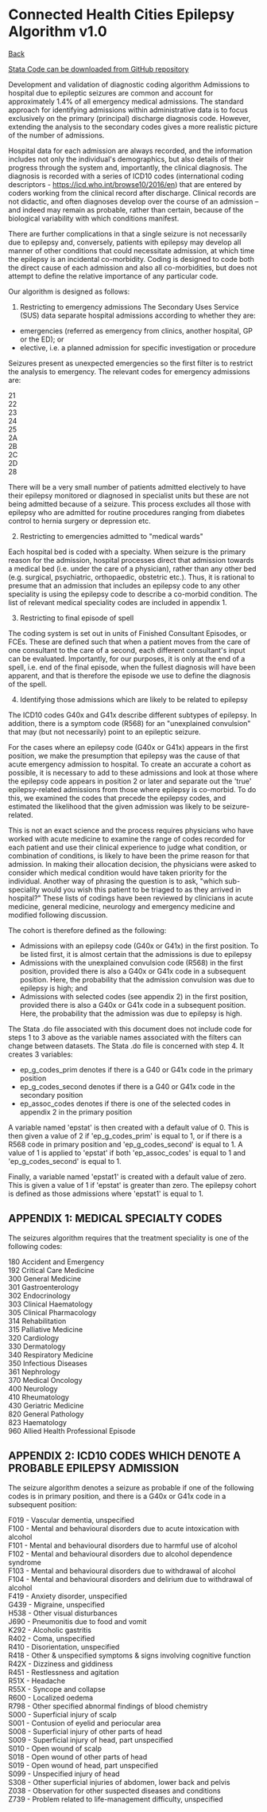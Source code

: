 # Connected Health Cities Epilepsy Algorithm v1.0

[Back](index.html)

[Stata Code can be downloaded from GitHub repository](https://github.com/connectedhealthcities/chc-nwc/blob/master/stata/chc-epilepsy-algorithm-v1.do)

Development and validation of diagnostic coding algorithm
Admissions to hospital due to epileptic seizures are common and account for approximately 1.4% of all emergency medical admissions.  The standard approach for identifying admissions within administrative data is to focus exclusively on the primary (principal) discharge diagnosis code. However, extending the analysis to the secondary codes gives a more realistic picture of the number of admissions.  

Hospital data for each admission are always recorded, and the information includes not only the individual's demographics, but also details of their progress through the system and, importantly, the clinical diagnosis. The diagnosis is recorded with a series of ICD10 codes (international coding descriptors - https://icd.who.int/browse10/2016/en) that are entered by coders working from the clinical record after discharge. Clinical records are not didactic, and often diagnoses develop over the course of an admission – and indeed may remain as probable, rather than certain, because of the biological variability with which conditions manifest.

There are further complications in that a single seizure is not necessarily due to epilepsy and, conversely, patients with epilepsy may develop all manner of other conditions that could necessitate admission, at which time the epilepsy is an incidental co-morbidity. Coding is designed to code both the direct cause of each admission and also all co-morbidities, but does not attempt to define the relative importance of any particular code.

Our algorithm is designed as follows:

1. Restricting to emergency admissions
The Secondary Uses Service (SUS) data separate hospital admissions according to whether they are: 
*    emergencies (referred as emergency from clinics, another hospital, GP or the ED); or 
*    elective, i.e. a planned admission for specific investigation or procedure 

Seizures present as unexpected emergencies so the first filter is to restrict the analysis to emergency. The relevant codes for emergency admissions are:

21  
22  
23  
24  
25  
2A  
2B  
2C  
2D  
28  

There will be a very small number of patients admitted electively to have their epilepsy monitored or diagnosed in specialist units but these are not being admitted because of a seizure. This process excludes all those with epilepsy who are admitted for routine procedures ranging from diabetes control to hernia surgery or depression etc. 

2. Restricting to emergencies admitted to "medical wards"  

Each hospital bed is coded with a specialty. When seizure is the primary reason for the admission, hospital processes direct that admission towards a medical bed (i.e. under the care of a physician), rather than any other bed (e.g. surgical, psychiatric, orthopaedic, obstetric etc.). Thus, it is rational to presume that an admission that includes an epilepsy code to any other speciality is using the epilepsy code to describe a co-morbid condition. The list of relevant medical speciality codes are included in appendix 1.


3. Restricting to final episode of spell

The coding system is set out in units of Finished Consultant Episodes, or FCEs. These are defined such that when a patient moves from the care of one consultant to the care of a second, each different consultant's input can be evaluated. Importantly, for our purposes, it is only at the end of a spell, i.e. end of the final episode, when the fullest diagnosis will have been apparent, and that is therefore the episode we use to define the diagnosis of the spell.

4. Identifying those admissions which are likely to be related to epilepsy

The ICD10 codes G40x and G41x describe different subtypes of epilepsy. In addition, there is a symptom code (R568) for an "unexplained convulsion" that may (but not necessarily) point to an epileptic seizure. 

For the cases where an epilepsy code (G40x or G41x) appears in the first position, we make the presumption that epilepsy was the cause of that acute emergency admission to hospital. To create an accurate a cohort as possible, it is necessary to add to these admissions and look at those where the epilepsy code appears in position 2 or later and separate out the 'true' epilepsy-related admissions from those where epilepsy is co-morbid. To do this, we examined the codes that precede the epilepsy codes, and estimated the likelihood that the given admission was likely to be seizure-related.   

This is not an exact science and the process requires physicians who have worked with acute medicine to examine the range of codes recorded for each patient and use their clinical experience to judge what condition, or combination of conditions, is likely to have been the prime reason for that admission. In making their allocation decision, the physicians were asked to consider which medical condition would have taken priority for the individual. Another way of phrasing the question is to ask, "which sub-speciality would you wish this patient to be triaged to as they arrived in hospital?" 
These lists of codings have been reviewed by clinicians in acute medicine, general medicine, neurology and emergency medicine and modified following discussion.

The cohort is therefore defined as the following:

*    Admissions with an epilepsy code (G40x or G41x) in the first position. To be listed first, it is almost certain that the admissions is due to epilepsy
*    Admissions with the unexplained convulsion code (R568) in the first position, provided there is also a G40x or G41x code in a subsequent position. Here, the probability that the admission convulsion was due to epilepsy is high; and
*    Admissions with selected codes (see appendix 2) in the first position, provided there is also a G40x or G41x code in a subsequent position. Here, the probability that the admission was due to epilepsy is high.

The Stata .do file associated with this document does not include code for steps 1 to 3 above as the variable names associated with the filters can change between datasets. The Stata .do file is concerned with step 4. It creates 3 variables:
*    ep_g_codes_prim denotes if there is a G40 or G41x code in the primary position
*    ep_g_codes_second denotes if there is a G40 or G41x code in the secondary position
*    ep_assoc_codes denotes if there is one of the selected codes in appendix 2 in the primary position

A variable named 'epstat' is then created with a default value of 0. This is then given a value of 2 if 'ep_g_codes_prim' is equal to 1, or if there is a R568 code in primary position and 'ep_g_codes_second' is equal to 1. A value of 1 is applied to 'epstat' if both 'ep_assoc_codes' is equal to 1 and 'ep_g_codes_second' is equal to 1.

Finally, a variable named 'epstat1' is created with a default value of zero. This is given a value of 1 if 'epstat' is greater than zero. The epilepsy cohort is defined as those admissions where 'epstat1' is equal to 1. 

## APPENDIX 1: MEDICAL SPECIALTY CODES

The seizures algorithm requires that the treatment speciality is one of the following codes:

180 Accident and Emergency  
192 Critical Care Medicine  
300 General Medicine  
301 Gastroenterology  
302 Endocrinology  
303 Clinical Haematology  
305 Clinical Pharmacology  
314 Rehabilitation  
315 Palliative Medicine  
320 Cardiology  
330 Dermatology  
340 Respiratory Medicine  
350 Infectious Diseases  
361 Nephrology  
370 Medical Oncology  
400 Neurology  
410 Rheumatology  
430 Geriatric Medicine  
820 General Pathology  
823 Haematology  
960 Allied Health Professional Episode  

## APPENDIX 2: ICD10 CODES WHICH DENOTE A PROBABLE EPILEPSY ADMISSION

The seizure algorithm denotes a seizure as probable if one of the following codes is in primary position, and there is a G40x or G41x code in a subsequent position:

F019 - Vascular dementia, unspecified  
F100 - Mental and behavioural disorders due to acute intoxication with alcohol  
F101 - Mental and behavioural disorders due to harmful use of alcohol  
F102 - Mental and behavioural disorders due to alcohol dependence syndrome  
F103 - Mental and behavioural disorders due to withdrawal of alcohol  
F104 - Mental and behavioural disorders and delirium due to withdrawal of alcohol  
F419 - Anxiety disorder, unspecified  
G439 - Migraine, unspecified  
H538 - Other visual disturbances  
J690 - Pneumonitis due to food and vomit  
K292 - Alcoholic gastritis  
R402 - Coma, unspecified  
R410 - Disorientation, unspecified  
R418 - Other & unspecified symptoms & signs involving cognitive function  
R42X - Dizziness and giddiness  
R451 - Restlessness and agitation  
R51X - Headache  
R55X - Syncope and collapse  
R600 - Localized oedema  
R798 - Other specified abnormal findings of blood chemistry  
S000 - Superficial injury of scalp  
S001 - Contusion of eyelid and periocular area  
S008 - Superficial injury of other parts of head  
S009 - Superficial injury of head, part unspecified  
S010 - Open wound of scalp  
S018 - Open wound of other parts of head  
S019 - Open wound of head, part unspecified  
S099 - Unspecified injury of head  
S308 - Other superficial injuries of abdomen, lower back and pelvis  
Z038 - Observation for other suspected diseases and conditions  
Z739 - Problem related to life-management difficulty, unspecified  
